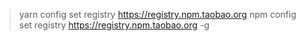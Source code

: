 > yarn config set registry https://registry.npm.taobao.org
> npm config set registry https://registry.npm.taobao.org -g

